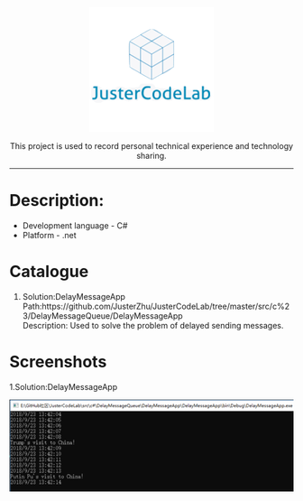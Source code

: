 <div align="center">
 <a href="https://github.com/MahApps/MahApps.Metro">
    <img alt="MahApps.Metro" width="220" heigth="220" src="https://github.com/JusterZhu/JusterCodeLab/blob/master/img/logo.png?raw=true">
  </a>
  <p>This project is used to record personal technical experience and technology sharing.</p>
</div>

---


# Description: #
- Development language - C#
- Platform - .net

# Catalogue #
<div>
 <ol>
  <li>
    Solution:DelayMessageApp</br>
    Path:<a>https://github.com/JusterZhu/JusterCodeLab/tree/master/src/c%23/DelayMessageQueue/DelayMessageApp</a></br>
    Description: Used to solve the problem of delayed sending messages.
  </li>
</ol>
</div>

# Screenshots #

<div>
    <p>1.Solution:DelayMessageApp</p>
    <img alt="MahApps.Metro" width="805" heigth="260" src="https://github.com/JusterZhu/JusterCodeLab/blob/master/img/delay_message_app.png?raw=true">
</div>
